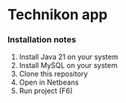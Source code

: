 # Technikon app


### Installation notes

1. Install Java 21 on your system
2. Install MySQL on your system
3. Clone this repository
4. Open in Netbeans
5. Run project (F6)
